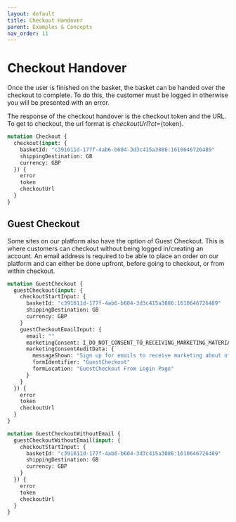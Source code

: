 ```yaml
---
layout: default
title: Checkout Handover
parent: Examples & Concepts
nav_order: 11
---
```


# Checkout Handover

Once the user is finished on the basket, the basket can be handed over the checkout to complete. To do this, the customer must be logged in otherwise you will be presented with an error.

The response of the checkout handover is the checkout token and the URL. To get to checkout, the url format is ${checkoutUrl}?ct=${token}.

```graphql
mutation Checkout {
  checkout(input: {
    basketId: "c391611d-177f-4ab6-b604-3d3c415a3086:1610646726489"
    shippingDestination: GB
    currency: GBP
  }) {
    error
    token
    checkoutUrl
  }
}
```

## Guest Checkout

Some sites on our platform also have the option of Guest Checkout. This is where customers can checkout without being logged in/creating an account. 
An email address is required to be able to place an order on our platform and can either be done upfront, before going to checkout, or from within checkout.

```graphql
mutation GuestCheckout {
  guestCheckout(input: {
    checkoutStartInput: {
      basketId: "c391611d-177f-4ab6-b604-3d3c415a3086:1610646726489"
      shippingDestination: GB
      currency: GBP
    }
    guestCheckoutEmailInput: {
      email: ""
      marketingConsent: I_DO_NOT_CONSENT_TO_RECEIVING_MARKETING_MATERIAL
      marketingConsentAuditData: {
        messageShown: "Sign up for emails to receive marketing about offers and promotions"
        formIdentifier: "GuestCheckout"
        formLocation: "GuestCheckout From Login Page"
      }
    }
  }) {
    error
    token
    checkoutUrl
  }
}
```

```graphql
mutation GuestCheckoutWithoutEmail {
  guestCheckoutWithoutEmail(input: {
    checkoutStartInput: {
      basketId: "c391611d-177f-4ab6-b604-3d3c415a3086:1610646726489"
      shippingDestination: GB
      currency: GBP
    }
  }) {
    error
    token
    checkoutUrl
  }
}
```